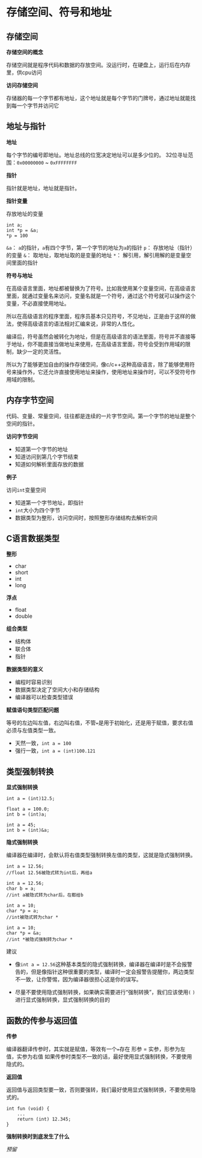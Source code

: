 # 存储空间、符号和地址

## 存储空间

**存储空间的概念**

存储空间就是程序代码和数据的存放空间。没运行时，在硬盘上，运行后在内存里，供cpu访问

**访问存储空间**

存储器的每一个字节都有地址，这个地址就是每个字节的门牌号，通过地址就能找到每一个字节并访问它

## 地址与指针

**地址**

每个字节的编号即地址。地址总线的位宽决定地址可以是多少位的。
32位寻址范围：`0x00000000` ~ `0xFFFFFFFF`

**指针**

指针就是地址，地址就是指针。

**指针变量**

存放地址的变量

```
int a;
int *p = &a;
*p = 100
```

`&a`： `a`的指针，`a`有四个字节，第一个字节的地址为`a`的指针
`p`： 存放地址（指针）的变量
`&`： 取地址，取地址取的是变量的地址
`*`： 解引用，解引用解的是变量空间里面的指针

**符号与地址**

在高级语言里面，地址都被替换为了符号。比如我使用某个变量空间，在高级语言里面，就通过变量名来访问，变量名就是一个符号，通过这个符号就可以操作这个变量，不必直接使用地址。

所以在高级语言的程序里面，程序员基本只见符号，不见地址，正是由于这样的做法，使得高级语言的语法相对汇编来说，非常的人性化。

编译后，符号虽然会被转化为地址，但是在高级语言的语法里面，符号并不直接等于地址，你不能直接当做地址来使用，在高级语言里面，符号会受到作用域的限制，缺少一定的灵活性。

所以为了能够更加自由的操作存储空间，像c/c++这种高级语言，除了能够使用符号来操作外，它还允许直接使用地址来操作，使用地址来操作时，可以不受符号作用域的限制。

## 内存字节空间

代码、变量、常量空间，往往都是连续的一片字节空间。第一个字节的地址是整个空间的指针。

**访问字节空间**

- 知道第一个字节的地址
- 知道访问到第几个字节结束
- 知道如何解析里面存放的数据

**例子**

访问`int`变量空间

- 知道第一个字节地址，即指针
- `int`大小为四个字节
- 数据类型为整形，访问空间时，按照整形存储结构去解析空间

## C语言数据类型

**整形**

- char
- short
- int
- long

**浮点**

- float
- double

**组合类型**

- 结构体
- 联合体
- 指针

**数据类型的意义**

- 编程时容易识别
- 数据类型决定了空间大小和存储结构
- 编译器可以检查类型错误

**赋值语句类型匹配问题**

等号的左边叫左值，右边叫右值，不管`=`是用于初始化，还是用于赋值，要求右值必须与左值类型一致。

- 天然一致，`int a = 100`
- 强行一致，`int a = (int)100.121`

## 类型强制转换

**显式强制转换**

```
int a = (int)12.5;

float a = 100.0;
int b = (int)a;

int a = 45;
int b = (int)&a;
```

**隐式强制转换**

编译器在编译时，会默认将右值类型强制转换左值的类型，这就是隐式强制转换。

```
int a = 12.56;
//float 12.56被隐式转为int后，再给a

int a = 12.56;
char b = a;
//int a被隐式转为char后，在都给b

int a = 10;
char *p = a;
//int被隐式转为char *

int a = 10;
char *p = &a;
//int *被隐式强制转为char *
```

建议

- 像`int a = 12.56`这种基本类型的隐式强制转换，编译器在编译时是不会报警告的，但是像指针这种很重要的类型，编译时一定会报警告提醒你，两边类型不一致，让你警惕，因为编译器很担心这是你的误写。

- 尽量不要使用隐式强制转换，如果确实需要进行“强制转换”，我们应该使用`(` `)`进行显式强制转换，显式强制转换的目的

## 函数的传参与返回值

**传参**

编译器翻译传参时，其实就是赋值，等效有一个`=`存在
形参 = 实参，形参为左值，实参为右值
如果传参时类型不一致的话，最好使用显式强制转换，不要使用隐式的。

**返回值**

返回值与返回类型要一致，否则要强转，我们最好使用显式强制转换，不要使用隐式的。

```
int fun (void) {
    ...
    return (int) 12.345;
}
```

**强制转换时到底发生了什么**

*预留*
